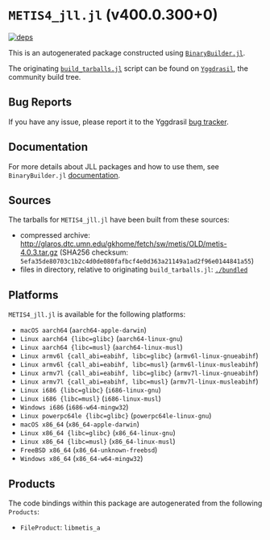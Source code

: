 # `METIS4_jll.jl` (v400.0.300+0)

[![deps](https://juliahub.com/docs/METIS4_jll/deps.svg)](https://juliahub.com/ui/Packages/METIS4_jll/VIVFr?page=2)

This is an autogenerated package constructed using [`BinaryBuilder.jl`](https://github.com/JuliaPackaging/BinaryBuilder.jl).

The originating [`build_tarballs.jl`](https://github.com/JuliaPackaging/Yggdrasil/blob/604f43118124241cb652e3bf6dcb27e342c8685e/M/METIS/METIS@4/build_tarballs.jl) script can be found on [`Yggdrasil`](https://github.com/JuliaPackaging/Yggdrasil/), the community build tree.

## Bug Reports

If you have any issue, please report it to the Yggdrasil [bug tracker](https://github.com/JuliaPackaging/Yggdrasil/issues).

## Documentation

For more details about JLL packages and how to use them, see `BinaryBuilder.jl` [documentation](https://docs.binarybuilder.org/stable/jll/).

## Sources

The tarballs for `METIS4_jll.jl` have been built from these sources:

* compressed archive: http://glaros.dtc.umn.edu/gkhome/fetch/sw/metis/OLD/metis-4.0.3.tar.gz (SHA256 checksum: `5efa35de80703c1b2c4d0de080fafbcf4e0d363a21149a1ad2f96e0144841a55`)
* files in directory, relative to originating `build_tarballs.jl`: [`./bundled`](https://github.com/JuliaPackaging/Yggdrasil/tree/604f43118124241cb652e3bf6dcb27e342c8685e/M/METIS/METIS@4/bundled)

## Platforms

`METIS4_jll.jl` is available for the following platforms:

* `macOS aarch64` (`aarch64-apple-darwin`)
* `Linux aarch64 {libc=glibc}` (`aarch64-linux-gnu`)
* `Linux aarch64 {libc=musl}` (`aarch64-linux-musl`)
* `Linux armv6l {call_abi=eabihf, libc=glibc}` (`armv6l-linux-gnueabihf`)
* `Linux armv6l {call_abi=eabihf, libc=musl}` (`armv6l-linux-musleabihf`)
* `Linux armv7l {call_abi=eabihf, libc=glibc}` (`armv7l-linux-gnueabihf`)
* `Linux armv7l {call_abi=eabihf, libc=musl}` (`armv7l-linux-musleabihf`)
* `Linux i686 {libc=glibc}` (`i686-linux-gnu`)
* `Linux i686 {libc=musl}` (`i686-linux-musl`)
* `Windows i686` (`i686-w64-mingw32`)
* `Linux powerpc64le {libc=glibc}` (`powerpc64le-linux-gnu`)
* `macOS x86_64` (`x86_64-apple-darwin`)
* `Linux x86_64 {libc=glibc}` (`x86_64-linux-gnu`)
* `Linux x86_64 {libc=musl}` (`x86_64-linux-musl`)
* `FreeBSD x86_64` (`x86_64-unknown-freebsd`)
* `Windows x86_64` (`x86_64-w64-mingw32`)

## Products

The code bindings within this package are autogenerated from the following `Products`:

* `FileProduct`: `libmetis_a`
